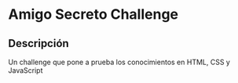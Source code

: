 # Amigo Secreto Challenge

## Descripción

Un challenge que pone a prueba los conocimientos en HTML, CSS y JavaScript

